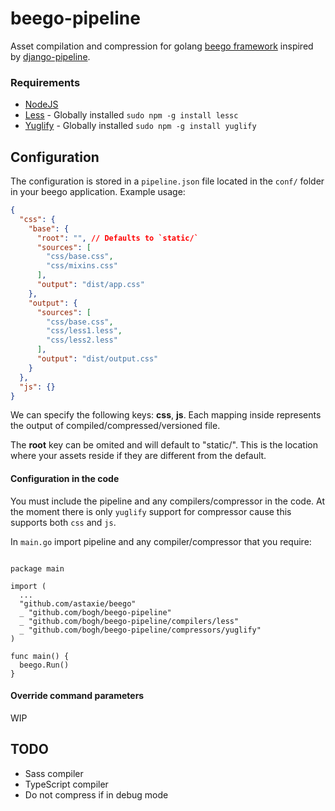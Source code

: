 # beego-pipeline

Asset compilation and compression for golang [beego framework](http://beego.me/)
inspired by [django-pipeline](https://django-pipeline.readthedocs.org/).



### Requirements

* [NodeJS](https://nodejs.org/)
* [Less](http://lesscss.org/) - Globally installed `sudo npm -g install lessc`
* [Yuglify](https://github.com/yui/yuglify) - Globally installed `sudo npm -g install yuglify`


## Configuration

The configuration is stored in a `pipeline.json` file located in the `conf/` folder in your
beego application. Example usage:

```json
{
  "css": {
    "base": {
      "root": "", // Defaults to `static/`
      "sources": [
        "css/base.css",
        "css/mixins.css"
      ],
      "output": "dist/app.css"
    },
    "output": {
      "sources": [
        "css/base.css",
        "css/less1.less",
        "css/less2.less"
      ],
      "output": "dist/output.css"
    }
  },
  "js": {}
}

```

We can specify the following keys: **css**, **js**. Each mapping inside represents the
output of compiled/compressed/versioned file.

The **root** key can be omited and will default to "static/". This is the location where
your assets reside if they are different from the default.

#### Configuration in the code

You must include the pipeline and any compilers/compressor in the code. At the moment
there is only `yuglify` support for compressor cause this supports both `css` and `js`.

In `main.go` import pipeline and any compiler/compressor that you require:

```golang

package main

import (
  ...
  "github.com/astaxie/beego"
  _ "github.com/bogh/beego-pipeline"
  _ "github.com/bogh/beego-pipeline/compilers/less"
  _ "github.com/bogh/beego-pipeline/compressors/yuglify"
)

func main() {
  beego.Run()
}

```

#### Override command parameters

WIP


## TODO

* Sass compiler
* TypeScript compiler
* Do not compress if in debug mode

